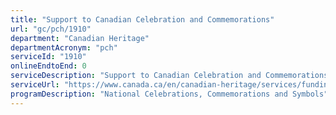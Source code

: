 ```yaml
---
title: "Support to Canadian Celebration and Commemorations"
url: "gc/pch/1910"
department: "Canadian Heritage"
departmentAcronym: "pch"
serviceId: "1910"
onlineEndtoEnd: 0
serviceDescription: "Support to Canadian Celebration and Commemorations provides funding to community-based activities celebrating and promoting National Indigenous Peoples Day on June 21, Saint-Jean-Baptiste Day on June 24, Canadian Multiculturalism Day on June 27 and Canada Day on July 1. These celebrations enable Canadians to appreciate Canada’s cultural, ethnic, linguistic and geographic diversity."
serviceUrl: "https://www.canada.ca/en/canadian-heritage/services/funding/service-standards.html"
programDescription: "National Celebrations, Commemorations and Symbols"
---
```

